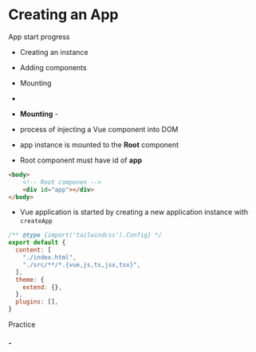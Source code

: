 # Creating an App



App start progress

* Creating an instance
* Adding components&#x20;
* Mounting&#x20;
*











* **Mounting** -
* process of injecting a Vue component into DOM
* app instance is mounted to the **Root** component
* Root component must have id of **app**

```html
<body>
    <!-- Root componen -->
    <div id="app"></div> 
</body>
```





* Vue application is started by creating a new application instance with `createApp`

```javascript
/** @type {import('tailwindcss').Config} */
export default {
  content: [
    "./index.html",
    "./src/**/*.{vue,js,ts,jsx,tsx}",
  ],
  theme: {
    extend: {},
  },
  plugins: [],
}
```











Practice

#### -

